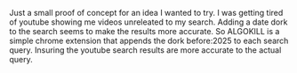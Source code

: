 Just a small proof of concept for an idea I wanted to try. I was getting tired of youtube showing me videos unreleated to my search. Adding a date dork to the search seems to make the results more accurate. So ALGOKILL is a simple chrome extension that appends the dork before:2025 to each search query.  Insuring the youtube search results are more accurate to the actual query.
